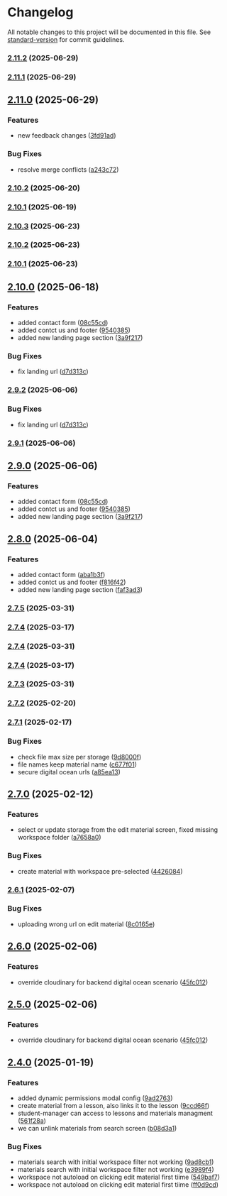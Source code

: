 # Changelog

All notable changes to this project will be documented in this file. See [standard-version](https://github.com/conventional-changelog/standard-version) for commit guidelines.

### [2.11.2](https://github.com/Academia-750/academia750-frontend-vue/compare/v2.11.1...v2.11.2) (2025-06-29)

### [2.11.1](https://github.com/Academia-750/academia750-frontend-vue/compare/v2.11.0...v2.11.1) (2025-06-29)

## [2.11.0](https://github.com/Academia-750/academia750-frontend-vue/compare/v2.10.3...v2.11.0) (2025-06-29)


### Features

* new feedback changes ([3fd91ad](https://github.com/Academia-750/academia750-frontend-vue/commit/3fd91ad926e72690b6141149eaffedf58e9cb173))


### Bug Fixes

* resolve merge conflicts ([a243c72](https://github.com/Academia-750/academia750-frontend-vue/commit/a243c72b458e34310a59cb67646d67bf5f6de713))

### [2.10.2](https://github.com/Academia-750/academia750-frontend-vue/compare/v2.10.1...v2.10.2) (2025-06-20)

### [2.10.1](https://github.com/Academia-750/academia750-frontend-vue/compare/v2.10.0...v2.10.1) (2025-06-19)

### [2.10.3](https://github.com/Academia-750/academia750-frontend-vue/compare/v2.10.0...v2.10.3) (2025-06-23)

### [2.10.2](https://github.com/Academia-750/academia750-frontend-vue/compare/v2.10.0...v2.10.2) (2025-06-23)

### [2.10.1](https://github.com/Academia-750/academia750-frontend-vue/compare/v2.10.0...v2.10.1) (2025-06-23)

## [2.10.0](https://github.com/Academia-750/academia750-frontend-vue/compare/v2.8.0...v2.10.0) (2025-06-18)


### Features

* added contact form ([08c55cd](https://github.com/Academia-750/academia750-frontend-vue/commit/08c55cd4e286ac0536c214d70f7782604b82e0fa))
* added contct us and footer ([9540385](https://github.com/Academia-750/academia750-frontend-vue/commit/95403853cdc7784f104b12fc11df9cf6c8a10688))
* added new landing page section ([3a9f217](https://github.com/Academia-750/academia750-frontend-vue/commit/3a9f21725346334005b468d73dfddb00374535ba))


### Bug Fixes

* fix landing url ([d7d313c](https://github.com/Academia-750/academia750-frontend-vue/commit/d7d313c6b137c2cd4f8c76f3283930778ac47e3b))

### [2.9.2](https://github.com/Academia-750/academia750-frontend-vue/compare/v2.9.1...v2.9.2) (2025-06-06)


### Bug Fixes

* fix landing url ([d7d313c](https://github.com/Academia-750/academia750-frontend-vue/commit/d7d313c6b137c2cd4f8c76f3283930778ac47e3b))

### [2.9.1](https://github.com/Academia-750/academia750-frontend-vue/compare/v2.9.0...v2.9.1) (2025-06-06)

## [2.9.0](https://github.com/Academia-750/academia750-frontend-vue/compare/v2.7.9...v2.9.0) (2025-06-06)


### Features

* added contact form ([08c55cd](https://github.com/Academia-750/academia750-frontend-vue/commit/08c55cd4e286ac0536c214d70f7782604b82e0fa))
* added contct us and footer ([9540385](https://github.com/Academia-750/academia750-frontend-vue/commit/95403853cdc7784f104b12fc11df9cf6c8a10688))
* added new landing page section ([3a9f217](https://github.com/Academia-750/academia750-frontend-vue/commit/3a9f21725346334005b468d73dfddb00374535ba))

## [2.8.0](https://github.com/Academia-750/academia750-frontend-vue/compare/v2.7.9...v2.8.0) (2025-06-04)


### Features

* added contact form ([aba1b3f](https://github.com/Academia-750/academia750-frontend-vue/commit/aba1b3f0aea7e22b4185c2a15a77c7209bc32fc0))
* added contct us and footer ([f816f42](https://github.com/Academia-750/academia750-frontend-vue/commit/f816f425794d5af3ff5b9778adc2e57a338d3ffa))
* added new landing page section ([faf3ad3](https://github.com/Academia-750/academia750-frontend-vue/commit/faf3ad3635c69fa78446023f29df086032a441b5))

### [2.7.5](https://github.com/Academia-750/academia750-frontend-vue/compare/v2.7.3...v2.7.5) (2025-03-31)

### [2.7.4](https://github.com/Academia-750/academia750-frontend-vue/compare/v2.7.2...v2.7.4) (2025-03-17)

### [2.7.4](https://github.com/Academia-750/academia750-frontend-vue/compare/v2.7.3...v2.7.4) (2025-03-31)

### [2.7.4](https://github.com/Academia-750/academia750-frontend-vue/compare/v2.7.2...v2.7.4) (2025-03-17)

### [2.7.3](https://github.com/Academia-750/academia750-frontend-vue/compare/v2.7.2...v2.7.3) (2025-03-31)

### [2.7.2](https://github.com/Academia-750/academia750-frontend-vue/compare/v2.7.1...v2.7.2) (2025-02-20)

### [2.7.1](https://github.com/Academia-750/academia750-frontend-vue/compare/v2.7.0...v2.7.1) (2025-02-17)


### Bug Fixes

* check file max size per storage ([9d8000f](https://github.com/Academia-750/academia750-frontend-vue/commit/9d8000f586489dec1048c99d4f9c09ae2236276d))
* file names keep material name ([c677f01](https://github.com/Academia-750/academia750-frontend-vue/commit/c677f01f960c4a500fec5a84929e78a02e0d7e20))
* secure digital ocean urls ([a85ea13](https://github.com/Academia-750/academia750-frontend-vue/commit/a85ea13df0890bfa375678e240d3d98bb2a4767d))

## [2.7.0](https://github.com/Academia-750/academia750-frontend-vue/compare/v2.6.1...v2.7.0) (2025-02-12)


### Features

* select or update storage from the edit material screen, fixed missing workspace folder ([a7658a0](https://github.com/Academia-750/academia750-frontend-vue/commit/a7658a013baa016e8c99b1139549832024c54944))


### Bug Fixes

* create material with workspace pre-selected ([4426084](https://github.com/Academia-750/academia750-frontend-vue/commit/44260845d3cb459dcfef12f36501d53e56a2af20))

### [2.6.1](https://github.com/Academia-750/academia750-frontend-vue/compare/v2.6.0...v2.6.1) (2025-02-07)


### Bug Fixes

* uploading wrong url on edit material ([8c0165e](https://github.com/Academia-750/academia750-frontend-vue/commit/8c0165eb79fb8955c05f64179617940f8bae53ca))

## [2.6.0](https://github.com/Academia-750/academia750-frontend-vue/compare/v2.4.0...v2.6.0) (2025-02-06)


### Features

* override cloudinary for backend digital ocean scenario ([45fc012](https://github.com/Academia-750/academia750-frontend-vue/commit/45fc01290417c7a87ab3eba97eeede3f1faa5bac))

## [2.5.0](https://github.com/Academia-750/academia750-frontend-vue/compare/v2.4.0...v2.5.0) (2025-02-06)


### Features

* override cloudinary for backend digital ocean scenario ([45fc012](https://github.com/Academia-750/academia750-frontend-vue/commit/45fc01290417c7a87ab3eba97eeede3f1faa5bac))

## [2.4.0](https://github.com/Academia-750/academia750-frontend-vue/compare/v2.3.9...v2.4.0) (2025-01-19)


### Features

* added dynamic permissions modal config ([9ad2763](https://github.com/Academia-750/academia750-frontend-vue/commit/9ad276312b08d0b5a174c0c2ab0c89ae5970c173))
* create material from a lesson, also links it to the lesson ([9ccd66f](https://github.com/Academia-750/academia750-frontend-vue/commit/9ccd66f709bfee8c8533616944323d58599758a6))
* student-manager can access to lessons and materials managment ([561f28a](https://github.com/Academia-750/academia750-frontend-vue/commit/561f28a29f94d236cbd0666fddd1777c9c882903))
* we can unlink materials from search screen ([b08d3a1](https://github.com/Academia-750/academia750-frontend-vue/commit/b08d3a1b2983e7eab7c60c719af3b7bde8401e3e))


### Bug Fixes

* materials search with initial workspace filter not working ([9ad8cb1](https://github.com/Academia-750/academia750-frontend-vue/commit/9ad8cb1bfda3ab036ec101b1369d22b4d0700d00))
* materials search with initial workspace filter not working ([e3989f4](https://github.com/Academia-750/academia750-frontend-vue/commit/e3989f4f9391751966fb9bb564396d1e4a4a95cf))
* workspace not autoload on clicking edit material first tiime ([549baf7](https://github.com/Academia-750/academia750-frontend-vue/commit/549baf78c8ec38a3c1cd842ddf22deefedc529c0))
* workspace not autoload on clicking edit material first tiime ([ff0d9cd](https://github.com/Academia-750/academia750-frontend-vue/commit/ff0d9cdea368ef131145a4efd4d31aef2a661fa3))
